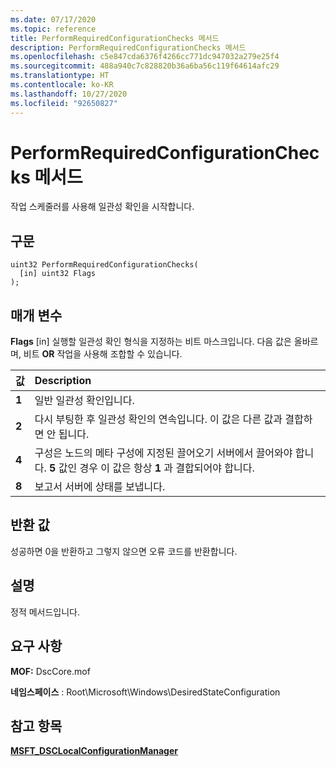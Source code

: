 ```yaml
---
ms.date: 07/17/2020
ms.topic: reference
title: PerformRequiredConfigurationChecks 메서드
description: PerformRequiredConfigurationChecks 메서드
ms.openlocfilehash: c5e847cda6376f4266cc771dc947032a279e25f4
ms.sourcegitcommit: 488a940c7c828820b36a6ba56c119f64614afc29
ms.translationtype: HT
ms.contentlocale: ko-KR
ms.lasthandoff: 10/27/2020
ms.locfileid: "92650827"
---
```

# <a name="performrequiredconfigurationchecks-method"></a>PerformRequiredConfigurationChecks 메서드

작업 스케줄러를 사용해 일관성 확인을 시작합니다.

## <a name="syntax"></a>구문

```mof
uint32 PerformRequiredConfigurationChecks(
  [in] uint32 Flags
);
```

## <a name="parameters"></a>매개 변수

**Flags** \[in\] 실행할 일관성 확인 형식을 지정하는 비트 마스크입니다. 다음 값은 올바르며, 비트 **OR** 작업을 사용해 조합할 수 있습니다.

|값 |Description |
|:--- |:---|
|**1** | 일반 일관성 확인입니다. |
|**2** | 다시 부팅한 후 일관성 확인의 연속입니다. 이 값은 다른 값과 결합하면 안 됩니다. |
|**4** | 구성은 노드의 메타 구성에 지정된 끌어오기 서버에서 끌어와야 합니다. **5** 값인 경우 이 값은 항상 **1** 과 결합되어야 합니다. |
|**8** | 보고서 서버에 상태를 보냅니다. |

## <a name="return-value"></a>반환 값

성공하면 0을 반환하고 그렇지 않으면 오류 코드를 반환합니다.

## <a name="remarks"></a>설명

정적 메서드입니다.

## <a name="requirements"></a>요구 사항

**MOF:** DscCore.mof

**네임스페이스** : Root\Microsoft\Windows\DesiredStateConfiguration

## <a name="see-also"></a>참고 항목

[**MSFT_DSCLocalConfigurationManager**](msft-dsclocalconfigurationmanager.md)
